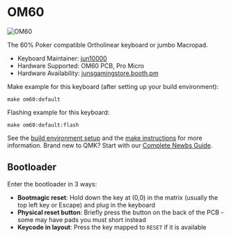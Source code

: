 # OM60

![OM60](https://i.imgur.com/WoO8oezh.jpg)

The 60% Poker compatible Ortholinear keyboard or jumbo Macropad.

* Keyboard Maintainer: [jun10000](https://github.com/jun10000)
* Hardware Supported: OM60 PCB, Pro Micro
* Hardware Availability: [junsgamingstore.booth.pm](https://junsgamingstore.booth.pm/)

Make example for this keyboard (after setting up your build environment):

    make om60:default

Flashing example for this keyboard:

    make om60:default:flash

See the [build environment setup](https://docs.qmk.fm/#/getting_started_build_tools) and the [make instructions](https://docs.qmk.fm/#/getting_started_make_guide) for more information. Brand new to QMK? Start with our [Complete Newbs Guide](https://docs.qmk.fm/#/newbs).

## Bootloader

Enter the bootloader in 3 ways:

* **Bootmagic reset**: Hold down the key at (0,0) in the matrix (usually the top left key or Escape) and plug in the keyboard
* **Physical reset button**: Briefly press the button on the back of the PCB - some may have pads you must short instead
* **Keycode in layout**: Press the key mapped to `RESET` if it is available